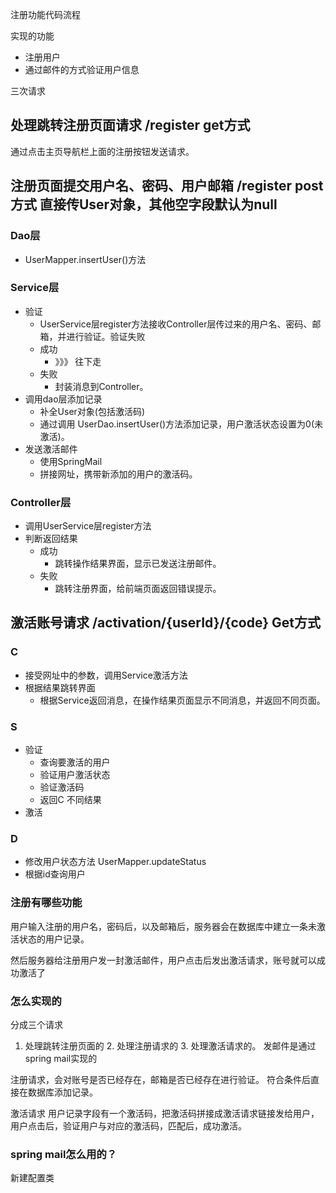 注册功能代码流程

实现的功能
- 注册用户
- 通过邮件的方式验证用户信息


三次请求

## 处理跳转注册页面请求  /register  get方式
通过点击主页导航栏上面的注册按钮发送请求。

## 注册页面提交用户名、密码、用户邮箱  /register  post方式  直接传User对象，其他空字段默认为null


### Dao层
- UserMapper.insertUser()方法


### Service层

- 验证
    - UserService层register方法接收Controller层传过来的用户名、密码、邮箱，并进行验证。验证失败
    - 成功  
        - 》》》 往下走
    - 失败  
        - 封装消息到Controller。
- 调用dao层添加记录
    - 补全User对象(包括激活码)
    - 通过调用 UserDao.insertUser()方法添加记录，用户激活状态设置为0(未激活)。
- 发送激活邮件
    - 使用SpringMail
    - 拼接网址，携带新添加的用户的激活码。



### Controller层
- 调用UserService层register方法
- 判断返回结果
    - 成功
        - 跳转操作结果界面，显示已发送注册邮件。
    - 失败
        - 跳转注册界面，给前端页面返回错误提示。

## 激活账号请求     /activation/{userId}/{code}   Get方式
### C 
- 接受网址中的参数，调用Service激活方法
- 根据结果跳转界面
    - 根据Service返回消息，在操作结果页面显示不同消息，并返回不同页面。

### S
- 验证
    - 查询要激活的用户
    - 验证用户激活状态
    - 验证激活码
    - 返回C 不同结果
- 激活

### D
- 修改用户状态方法 UserMapper.updateStatus
- 根据id查询用户


### 注册有哪些功能
用户输入注册的用户名，密码后，以及邮箱后，服务器会在数据库中建立一条未激活状态的用户记录。

然后服务器给注册用户发一封激活邮件，用户点击后发出激活请求，账号就可以成功激活了

### 怎么实现的

分成三个请求
1. 处理跳转注册页面的 2. 处理注册请求的  3. 处理激活请求的。
发邮件是通过spring mail实现的

注册请求，会对账号是否已经存在，邮箱是否已经存在进行验证。 符合条件后直接在数据库添加记录。

激活请求
用户记录字段有一个激活码，把激活码拼接成激活请求链接发给用户，用户点击后，验证用户与对应的激活码，匹配后，成功激活。

### spring mail怎么用的？
新建配置类




